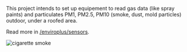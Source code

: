 This project intends to set up equipement to read gas data (like spray paints)
and particulates PM1, PM2.5, PM10 (smoke, dust, mold particles) outdoor, under 
a roofed area. 

Read more in [/enviroplus/sensors](micropython/pico/enviroplus/sensors/README.md).

![cigarette smoke](./micropython/pico/enviroplus/doc/cigarette%20smoke.jpeg)
